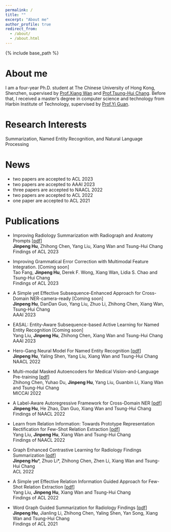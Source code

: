 ```yaml
---
permalink: /
title: ""
excerpt: "About me"
author_profile: true
redirect_from: 
  - /about/
  - /about.html
---
```


{% include base_path %}

About me
======
I am a four-year Ph.D. student at The Chinese University of Hong Kong, Shenzhen, supervised by [Prof.Xiang Wan](https://sds.cuhk.edu.cn/teacher/406) and [Prof.Tsung-Hui Chang](https://myweb.cuhk.edu.cn/changtsunghui/Home). 
Before that, I received a master’s degree in computer science and technology from Harbin Institute of Technology, supervised by [Prof.Yi Guan](http://homepage.hit.edu.cn/guanyi).

Research Interests
======
Summarization, Named Entity Recognition, and Natural Language Processing

News
======
* two papers are accepted to ACL 2023
* two papers are accepted to AAAI 2023
* three papers are accepted to NAACL 2022
* two papers are accepted to ACL 2022
* one paper are accepted to ACL 2021


Publications
======
* Improving Radiology Summarization with Radiograph and Anatomy Prompts [[pdf](https://arxiv.org/pdf/2210.08303.pdf)] <br>
  **Jinpeng Hu**, Zhihong Chen, Yang Liu, Xiang Wan and Tsung-Hui Chang <br>
  Findings of ACL 2023 

* Improving Grammatical Error Correction with Multimodal Feature Integration. [Coming soon] <br>
  Tao Fang, **Jinpeng Hu**, Derek F. Wong, Xiang Wan, Lidia S. Chao and Tsung-Hui Chang <br>
  Findings of ACL 2023 

* A Simple yet Effective Subsequence-Enhanced Approach for Cross-Domain NER-camera-ready [Coming soon] <br>
  **Jinpeng Hu**, DanDan Guo, Yang Liu, Zhuo Li, Zhihong Chen, Xiang Wan, Tsung-Hui Chang <br>
  AAAI 2023

* EASAL: Entity-Aware Subsequence-based Active Learning for Named Entity Recognition [Coming soon] <br>
  Yang Liu, **Jinpeng Hu**, Zhihong Chen, Xiang Wan and Tsung-Hui Chang <br>
  AAAI 2023
  
* Hero-Gang Neural Model For Named Entity Recognition [[pdf](https://arxiv.org/pdf/2205.07177.pdf)] <br>
  **Jinpeng Hu**, Yaling Shen, Yang Liu, Xiang Wan and Tsung-Hui Chang <br>
  NAACL 2022 

* Multi-modal Masked Autoencoders for Medical Vision-and-Language Pre-training [[pdf](https://arxiv.org/pdf/2209.07098)] <br>
  Zhihong Chen, Yuhao Du, **Jinpeng Hu**, Yang Liu, Guanbin Li, Xiang Wan and Tsung-Hui Chang <br>
  MICCAI 2022 

* A Label-Aware Autoregressive Framework for Cross-Domain NER [[pdf](https://aclanthology.org/2022.findings-naacl.171.pdf)] <br>
  **Jinpeng Hu**, He Zhao, Dan Guo, Xiang Wan and Tsung-Hui Chang <br>
  Findings of NAACL 2022

* Learn from Relation Information: Towards Prototype Representation Rectification for Few-Shot Relation Extraction [[pdf](https://aclanthology.org/2022.findings-naacl.139.pdf)] <br>
  Yang Liu, **Jinpeng Hu**, Xiang Wan and Tsung-Hui Chang <br>
  Findings of NAACL 2022

* Graph Enhanced Contrastive Learning for Radiology Findings Summarization [[pdf](https://arxiv.org/pdf/2204.00203.pdf)] <br>
  **Jinpeng Hu***, Zhuo Li*, Zhihong Chen, Zhen Li, Xiang Wan and Tsung-Hui Chang <br>
  ACL 2022

* A Simple yet Effective Relation Information Guided Approach for Few-Shot Relation Extraction [[pdf](https://arxiv.org/pdf/2205.09536.pdf)] <br>
  Yang Liu, **Jinpeng Hu**, Xiang Wan and Tsung-Hui Chang <br>
  Findings of ACL 2022

* Word Graph Guided Summarization for Radiology Findings [[pdf](https://arxiv.org/pdf/2112.09925.pdf)] <br>
  **Jinpeng Hu**, Jianling Li, Zhihong Chen, Yaling Shen, Yan Song, Xiang Wan and Tsung-Hui Chang <br>
  Findings of ACL 2021